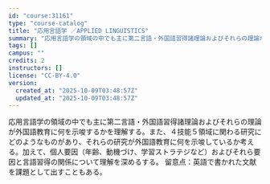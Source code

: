 ```yaml
---
id: "course:31161"
type: "course-catalog"
title: "応用言語学 ／APPLIED LINGUISTICS"
summary: "応用言語学の領域の中でも主に第二言語・外国語習得諸理論およびそれらの理論が外国語教育に何を示唆するかを理解する。また、４技能５領域に関わる研究にどのようなものがあり、それらの研究が外国語教育に何を示唆しているか考える。加えて、個人要因（年齢…"
tags: []
campus: ""
credits: 2
instructors: []
license: "CC-BY-4.0"
version:
  created_at: "2025-10-09T03:48:57Z"
  updated_at: "2025-10-09T03:48:57Z"
---
```

応用言語学の領域の中でも主に第二言語・外国語習得諸理論およびそれらの理論が外国語教育に何を示唆するかを理解する。また、４技能５領域に関わる研究にどのようなものがあり、それらの研究が外国語教育に何を示唆しているか考える。加えて、個人要因（年齢、動機づけ、学習ストラテジなど）およびそれら要因と言語習得の関係について理解を深めるする。 留意点：英語で書かれた文献を課題として出すこともある。
